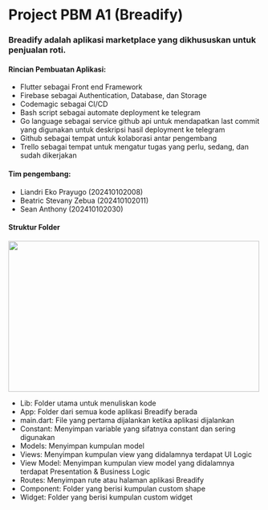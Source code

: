 <h1>Project PBM A1 (Breadify)</h1>
<h3>Breadify adalah aplikasi marketplace yang dikhususkan untuk penjualan roti.</h3>
<h4>Rincian Pembuatan Aplikasi: </h4>
<ul>
  <li>Flutter sebagai Front end Framework</li>
  <li>Firebase sebagai Authentication, Database, dan Storage</li>
  <li>Codemagic sebagai CI/CD</li>
  <li>Bash script sebagai automate deployment ke telegram</li>
  <li>Go language sebagai service github api untuk mendapatkan last commit yang digunakan untuk deskripsi hasil deployment ke telegram</li>
  <li>Github sebagai tempat untuk kolaborasi antar pengembang</li>
  <li>Trello sebagai tempat untuk mengatur tugas yang perlu, sedang, dan sudah dikerjakan</li>
</ul>
<h4>Tim pengembang: </h4>
<ul>
  <li>Liandri Eko Prayugo (202410102008)</li>
  <li>Beatric Stevany Zebua (202410102011)</li>
  <li>Sean Anthony (202410102030)</li>
</ul>
<h4>Struktur Folder</h4>
<img src="https://firebasestorage.googleapis.com/v0/b/market-api-cda7e.appspot.com/o/breadify%2FStruktur%20folder%20PBM.png?alt=media&token=85c869f7-bd7f-4165-8ab2-59fdb04af665" width="500px" height="300px">
<ul>
  <li>Lib: Folder utama untuk menuliskan kode</li>
  <li>App: Folder dari semua kode aplikasi Breadify berada</li>
  <li>main.dart: File yang pertama dijalankan ketika aplikasi dijalankan</li>
  <li>Constant: Menyimpan variable yang sifatnya constant dan sering digunakan</li>
  <li>Models: Menyimpan kumpulan model</li>
  <li>Views: Menyimpan kumpulan view yang didalamnya terdapat UI Logic</li>
  <li>View Model: Menyimpan kumpulan view model yang didalamnya terdapat Presentation & Business Logic</li>
  <li>Routes: Menyimpan rute atau halaman aplikasi Breadify</li>
  <li>Component: Folder yang berisi kumpulan custom shape</li>
  <li>Widget: Folder yang berisi kumpulan custom widget</li>
</ul>
